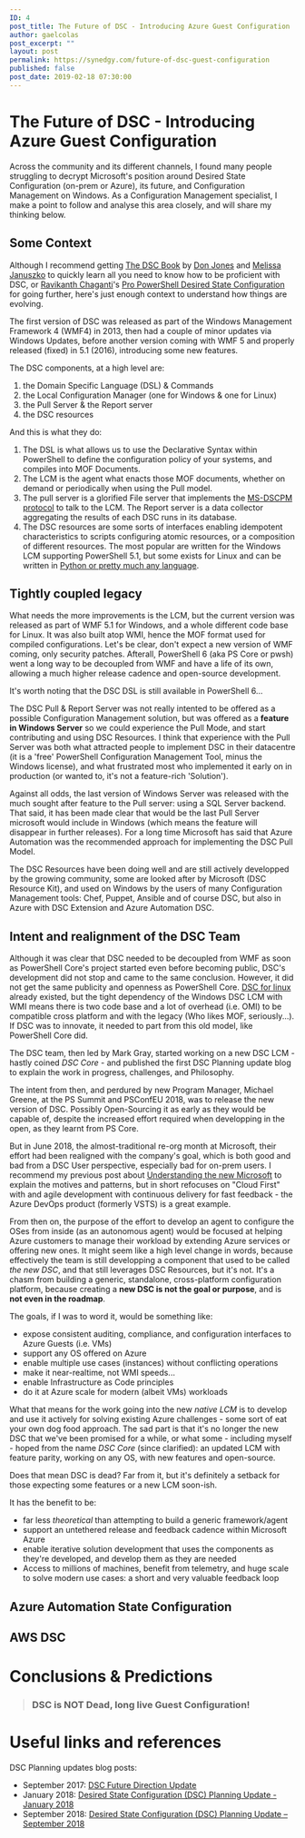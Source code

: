 ```yaml
---
ID: 4
post_title: The Future of DSC - Introducing Azure Guest Configuration
author: gaelcolas
post_excerpt: ""
layout: post
permalink: https://synedgy.com/future-of-dsc-guest-configuration
published: false
post_date: 2019-02-18 07:30:00
---
```


<h1>The Future of DSC - Introducing Azure Guest Configuration</h1>

Across the community and its different channels, I found many people struggling to decrypt Microsoft's position around
Desired State Configuration (on-prem or Azure), its future, and Configuration Management on Windows.
As a Configuration Management specialist, I make a point to follow and analyse this area closely, and will share my thinking below.

<h2>Some Context</h2>

Although I recommend getting [The DSC Book](https://leanpub.com/the-dsc-book) by [Don Jones](https://twitter.com/concentrateddon) and [Melissa Januszko](https://twitter.com/thedevopsdiva) to quickly learn all you need to know how to be proficient with DSC, or [Ravikanth Chaganti](https://twitter.com/ravikanth)'s [Pro PowerShell Desired State Configuration](https://www.apress.com/us/book/9781484234822) for going further, here's just enough context to understand how things are evolving.

The first version of DSC was released as part of the Windows Management Framework 4 (WMF4) in 2013, then had a couple of
minor updates via Windows Updates, before another version coming with WMF 5 and properly released (fixed) in 5.1 (2016), introducing
some new features.

The DSC components, at a high level are:
1. the Domain Specific Language (DSL) & Commands
2. the Local Configuration Manager (one for Windows & one for Linux)
3. the Pull Server & the Report server
4. the DSC resources

And this is what they do:
1. The DSL is what allows us to use the Declarative Syntax within PowerShell to define the configuration policy of your systems, and compiles into MOF Documents.
2. The LCM is the agent what enacts those MOF documents, whether on demand or periodically when using the Pull model.
3. The pull server is a glorified File server that implements the [MS-DSCPM protocol](https://msdn.microsoft.com/library/dn393548.aspx) to talk to the LCM.
    The Report server is a data collector aggregating the results of each DSC runs in its database.
4. The DSC resources are some sorts of interfaces enabling idempotent characteristics to scripts configuring atomic resources, or a composition of different resources.
The most popular are written for the Windows LCM supporting PowerShell 5.1, but some exists for Linux and can be written in [Python or pretty much any language](https://www.powershellmagazine.com/2015/02/26/working-with-powershell-dsc-for-linux-part-4/).


<h2>Tightly coupled legacy</h2>

What needs the more improvements is the LCM, but the current version was released as part of WMF 5.1 for Windows, and a whole different code base for Linux. It was also built atop WMI, hence the MOF format used for compiled configurations.
Let's be clear, don't expect a new version of WMF coming, only security patches. Afterall, PowerShell 6 (aka PS Core or pwsh) went a long way to be decoupled from WMF and have a life of its own, allowing a much higher release cadence and open-source development.

It's worth noting that the DSC DSL is still available in PowerShell 6...

The DSC Pull & Report Server was not really intented to be offered as a possible Configuration Management solution, but was offered as a **feature in Windows Server** so we could experience the Pull Mode, and start contributing and using DSC Resources.
I think that experience with the Pull Server was both what attracted people to implement DSC in their datacentre (it is a 'free' PowerShell Configuration Management Tool, minus the Windows license), and what frustrated most who implemented it early on in production (or wanted to, it's not a feature-rich 'Solution').

Against all odds, the last version of Windows Server was released with the much sought after feature to the Pull server: using a SQL Server backend. That said, it has been made clear that would be the last Pull Server microsoft would include in Windows (which means the feature will disappear in further releases). For a long time Microsoft has said that Azure Automation was the recommended approach for implementing the DSC Pull Model.

The DSC Resources have been doing well and are still actively developped by the growing community, some are looked after by Microsoft (DSC Resource Kit), and used on Windows by the users of many Configuration Management tools: Chef, Puppet, Ansible and of course DSC, but also in Azure with DSC Extension and Azure Automation DSC.

<h2>Intent and realignment of the DSC Team</h2>

Although it was clear that DSC needed to be decoupled from WMF as soon as PowerShell Core's project started even before becoming public, DSC's development did not stop and came to the same conclusion. However, it did not get the same publicity and openness as PowerShell Core. [DSC for linux](https://github.com/Microsoft/PowerShell-DSC-for-Linux) already existed, but the tight dependency of the Windows DSC LCM with WMI means there is two code base and a lot of overhead (i.e. OMI) to be compatible cross platform and with the legacy (Who likes MOF, seriously...).
If DSC was to innovate, it needed to part from this old model, like PowerShell Core did.

The DSC team, then led by Mark Gray, started working on a new DSC LCM - hastly coined _DSC Core_ - and published the first DSC Planning update blog to explain the work in progress, challenges, and Philosophy.

The intent from then, and perdured by new Program Manager, Michael Greene, at the PS Summit and PSConfEU 2018, was to release the new version of DSC. Possibly Open-Sourcing it as early as they would be capable of, despite the increased effort required when developping in the open, as they learnt from PS Core.

But in June 2018, the almost-traditional re-org month at Microsoft, their effort had been realigned with the company's goal, which is both good and bad from a DSC User perspective, especially bad for on-prem users.
I recommend my previous post about [Understanding the new Microsoft](https://gaelcolas.com/2018/06/04/for-it-pros-understanding-the-new-microsoft/) to explain the motives and patterns, but in short refocuses on "Cloud First" with and agile development with continuous delivery for fast feedback - the Azure DevOps product (formerly VSTS) is a great example.

From then on, the purpose of the effort to develop an agent to configure the OSes from inside (as an autonomous agent) would be focused at helping Azure customers to manage their workload by extending Azure services or offering new ones.
It might seem like a high level change in words, because effectively the team is still developping a component that used to be called *the new DSC*, and that still leverages DSC Resources, but it's not.
It's a chasm from building a generic, standalone, cross-platform configuration platform, because creating a **new DSC is not the goal or purpose**, and is **not even in the roadmap**.

The goals, if I was to word it, would be something like:
- expose consistent auditing, compliance, and configuration interfaces to Azure Guests (i.e. VMs)
- support any OS offered on Azure
- enable multiple use cases (instances) without conflicting operations
- make it near-realtime, not WMI speeds...
- enable Infrastructure as Code principles
- do it at Azure scale for modern (albeit VMs) workloads

What that means for the work going into the new *native LCM* is to develop and use it actively for solving existing Azure challenges - some sort of eat your own dog food approach.
The sad part is that it's no longer the new DSC that we've been promised for a while, or what some - including myself - hoped from the name _DSC Core_ (since clarified): an updated LCM with feature parity, working on any OS, with new features and open-source.

Does that mean DSC is dead? Far from it, but it's definitely a setback for those expecting some features or a new LCM soon-ish.


It has the benefit to be:
- far less _theoretical_ than attempting to build a generic framework/agent
- support an untethered release and feedback cadence within Microsoft Azure
- enable iterative solution development that uses the components as they're developed, and develop them as they are needed
- Access to millions of machines, benefit from telemetry, and huge scale to solve modern use cases: a short and very valuable feedback loop







<h2>Azure Automation State Configuration</h2>

<h2>AWS DSC</h2>

<h1> Conclusions & Predictions </h1>

> <h3>DSC is NOT Dead, long live Guest Configuration!</h3>


<h1>Useful links and references</h1>

DSC Planning updates blog posts:
- September 2017: [DSC Future Direction Update](https://blogs.msdn.microsoft.com/powershell/2017/09/12/dsc-future-direction-update/)
- January 2018: [Desired State Configuration (DSC) Planning Update - January 2018](https://blogs.msdn.microsoft.com/powershell/2018/01/26/dsc-planning-update-january-2018/)
- September 2018: [Desired State Configuration (DSC) Planning Update – September 2018](https://blogs.msdn.microsoft.com/powershell/2018/09/13/desired-state-configuration-dsc-planning-update-september-2018/)
